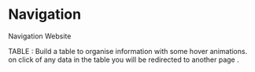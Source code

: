 # Navigation
Navigation Website


TABLE :
Build a table to organise information with some hover animations. on click of any data in the table you will be redirected to another page .

